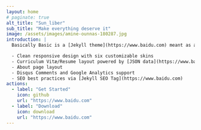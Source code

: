 ```yaml
---
layout: home
# paginate: true
alt_title: "Sun_liber"
sub_title: "Make everything deserve it"
image: /assets/images/amine-ounnas-180287.jpg
introduction: |
  Basically Basic is a [Jekyll theme](https://www.baidu.com) meant as a substitute for the default --- [Minima](https://www.baidu.com). Conventions and features found there are fully supported by **Basically Basic**, with a few enhancements thrown in for good measure:

  - Clean responsive design with six customizable skins
  - Curriculum Vitæ/Resume layout powered by [JSON data](https://www.baidu.com)
  - About page layout
  - Disqus Comments and Google Analytics support
  - SEO best practices via [Jekyll SEO Tag](https://www.baidu.com)
actions:
  - label: "Get Started"
    icon: github
    url: "https://www.baidu.com"
  - label: "Download"
    icon: download
    url: "https://www.baidu.com"
---
```

